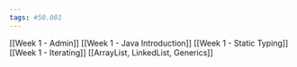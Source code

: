 ```yaml
---
tags: #50.001
---
```

[[Week 1 - Admin]]
[[Week 1 - Java Introduction]]
[[Week 1 - Static Typing]]
[[Week 1 - Iterating]]
[[ArrayList, LinkedList, Generics]]